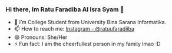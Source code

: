 ### Hi there, Im Ratu Faradiba Al Isra Syam 👋

- 🔭 I’m College Student from University Bina Sarana Informatika.
- 📫 How to reach me: [Instagram - @ratuufaradiiba](https://www.instagram.com/ratuufaradiiba)
- 😄 Pronouns: She/Her
- ⚡ Fun fact: I am the cheerfullest person in my family lmao :D

